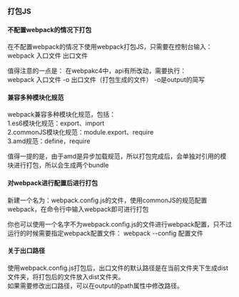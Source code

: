 ### 打包JS

#### 不配置webpack的情况下打包

在不配置webpack的情况下使用webpack打包JS，只需要在控制台输入：</br>
webpack 入口文件 出口文件

值得注意的一点是：
在webpakc4中，api有所改动，需要执行：<br/>
webpack 入口文件 -o 出口文件（打包生成的文件）
-o是output的简写

#### 兼容多种模块化规范

webpack兼容多种模块化规范，包括：<br/>
1.es6模块化规范：export、import <br/>
2.commonJS模块化规范：module.export、require <br/>
3.amd规范：define，require <br/>

值得一提的是，由于amd是异步加载规范，所以打包完成后，会单独对引用的模块进行打包，所以会生成两个bundle

#### 对webpack进行配置后进行打包

新建一个名为：webpack.config.js的文件，使用commonJS的规范配置webpack，在命令行中输入webpack即可进行打包

你也可以使用一个名字不为webpack.config.js的文件进行webpack配置，只不过运行的时候需要指定webpack配置文件：
webpack --config 配置文件

#### 关于出口路径

使用webpack.config.js打包后，出口文件的默认路径是在当前文件夹下生成dist文件夹，将打包后的文件放入dist文件夹。<br/>
如果需要修改出口路径，可以在output的path属性中修改路径。